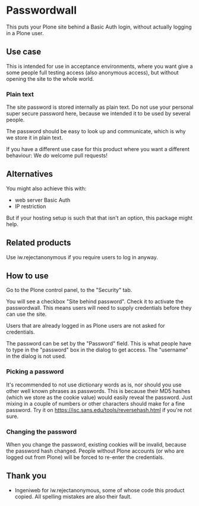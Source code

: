 # Passwordwall

This puts your Plone site behind a Basic Auth login,
without actually logging in a Plone user.


## Use case

This is intended for use in acceptance environments, where you want give a
some people full testing access (also anonymous access), but without opening
the site to the whole world.


### Plain text

The site password is stored internally as plain text. Do not use your personal
super secure password here, because we intended it to be used by several
people.

The password should be easy to look up and communicate, which is why we store
it in plain text.

If you have a different use case for this product where you want a different
behaviour: We *do* welcome pull requests!


## Alternatives

You might also achieve this with:
- web server Basic Auth
- IP restriction

But if your hosting setup is such that that isn't an option,
this package might help.


## Related products

Use iw.rejectanonymous if you require users to log in anyway.


## How to use

Go to the Plone control panel, to the "Security" tab.

You will see a checkbox "Site behind password". Check it to activate the passwordwall.
This means users will need to supply credentials before they can use the site.

Users that are already logged in as Plone users are not asked for credentials.

The password can be set by the "Password" field.
This is what people have to type in the "password" box in the dialog to get access.
The "username" in the dialog is not used.


### Picking a password

It's recommended to not use dictionary words as is, nor should you use other
well known phrases as passwords. This is because their MD5 hashes (which we
store as the cookie value) would easily reveal the password. Just mixing in a
couple of numbers or other characters should make for a fine password.
Try it on https://isc.sans.edu/tools/reversehash.html if you're not sure.


### Changing the password

When you change the password, existing cookies will be invalid, because the
password hash changed. People without Plone accounts (or who are logged out
from Plone) will be forced to re-enter the credentials.


## Thank you

- Ingeniweb for iw.rejectanonymous, some of whose code this product copied.
  All spelling mistakes are also their fault.
